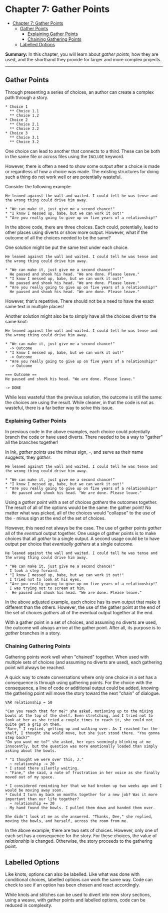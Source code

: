 # Chapter 7: Gather Points

- [Chapter 7: Gather Points](#chapter-7-gather-points)
  - [Gather Points](#gather-points)
    - [Explaining Gather Points](#explaining-gather-points)
    - [Chaining Gathering Points](#chaining-gathering-points)
  - [Labelled Options](#labelled-options)

**Summary:** In this chapter, you will learn about *gather points*, how they are used, and the shorthand they provide for larger and more complex projects.

---

## Gather Points

Through presenting a series of choices, an author can create a complex path through a story.

```ink
* Choice 1
  ** Choice 1.1
  ** Choice 1.2
* Choice 2
  ** Choice 2.1
  ** Choice 2.2
* Choice 3
  ** Choice 3.1
  ** Choice 3.2
```

One choice can lead to another that connects to a third. These can be both in the same file or across files using the `INCLUDE` keyword.

However, there is often a need to show some output after a choice is made or regardless of how a choice was made. The existing structures for doing such a thing do not work well or are potentially wasteful.

Consider the following example:

```ink
He leaned against the wall and waited. I could tell he was tense and the wrong thing could drive him away.

* "We can make it, just give me a second chance!"
* "I know I messed up, babe, but we can work it out!"
* "Are you really going to give up on five years of a relationship!"
```

In the above code, there are three choices. Each could, potentially, lead to other places using diverts or show more output. However, what if the outcome of all the choices needed to be the same?

One solution might be put the same text under each choice.

```ink
He leaned against the wall and waited. I could tell he was tense and the wrong thing could drive him away.

* "We can make it, just give me a second chance!"
  He paused and shook his head. "We are done. Please leave."
* "I know I messed up, babe, but we can work it out!"
  He paused and shook his head. "We are done. Please leave."
* "Are you really going to give up on five years of a relationship!"
  He paused and shook his head. "We are done. Please leave."
```

However, that's repetitive. There should not be a need to have the exact same text in multiple places!

Another solution might also be to simply have all the choices divert to the same knot:

```ink
He leaned against the wall and waited. I could tell he was tense and the wrong thing could drive him away.

* "We can make it, just give me a second chance!"
  -> Outcome
* "I know I messed up, babe, but we can work it out!"
  -> Outcome
* "Are you really going to give up on five years of a relationship!"
  -> Outcome

=== Outcome ==
He paused and shook his head. "We are done. Please leave."

-> DONE
 ```

While less wasteful than the previous solution, the outcome is still the same: the choices are using the result. While cleaner, in that the code is not as wasteful, there is a far better way to solve this issue.

### Explaining Gather Points

In previous code in the above examples, each choice could potentially branch the code or have used diverts. There needed to be a way to "gather" all the branches together!

In Ink, *gather points* use the minus sign, `-`, and serve as their name suggests, they *gather*.

```ink
He leaned against the wall and waited. I could tell he was tense and the wrong thing could drive him away.

* "We can make it, just give me a second chance!"
* "I know I messed up, babe, but we can work it out!"
* "Are you really going to give up on five years of a relationship!"
-  He paused and shook his head. "We are done. Please leave."
```

Using a *gather point* with a set of choices *gathers* the outcomes together. The result of all of the options would be the same: the gather point! No matter what was picked, all of the choices would "collapse" to the use of the `-` minus sign at the end of the set of choices.

However, this need not always be the case. The use of gather points *gather* all of the *eventual* output together. One usage of gather points is to make choices that all *gather* to a single output. A second usage could be to have output per choice that *eventually gathers* at a single outcome.

```ink
He leaned against the wall and waited. I could tell he was tense and the wrong thing could drive him away.

* "We can make it, just give me a second chance!"
  I took a step forward.
* "I know I messed up, babe, but we can work it out!"
  I tried not to look at his eyes.
* "Are you really going to give up on five years of a relationship!"
  I was trying not to scream at him.
-  He paused and shook his head. "We are done. Please leave."
```

In the above adjusted example, each choice has its own output that make it different than the others. However, the use of the gather point at the end of the set of choices *gathers* all of the eventual output together at the end.

With a gather point in a set of choices, and assuming no diverts are used, the outcome will always arrive at the gather point. After all, its purpose is to *gather* branches in a story.

### Chaining Gathering Points

Gathering points work well when "chained" together. When used with multiple sets of choices (and assuming no diverts are used), each gathering point will always be reached.

A quick way to create conversations where only one choice in a set has a consequence is through using gathering points. For the choice with the consequence, a line of code or additional output could be added, knowing the gathering point will move the story toward the next "chain" of dialogue.

```ink
VAR relationship = 50

"Can you reach that for me?" she asked, motioning up to the mixing bowls at the top of the shelf. Even stretching, and I tried not to look at her as she tried a couple times to reach it, she could not quite get a grip on them.
"Sure," I replied, getting up and walking over. As I reached for the shelf, I thought she would move, but she just stood there. "You gonna step back?"
"Do you want me to?" she asked, her eyes seemingly blinking at me innocently, but the question was more emotionally loaded than simply asking about the bowls.

* "I thought we were over this, J."
  ~ relationship -= 20
* I stood there silently waiting.
- "Fine," she said, a note of frustration in her voice as she finally moved out of my space.

* I considered reminding her that we had broken up two weeks ago and I would be moving away soon.
* Could I turn my back on months together for a new job? Was it more important than our life together?
  ~ relationship += 20
- My hand found the bowls. I pulled them down and handed them over.

She didn't look at me as she answered. "Thanks, Dee," she replied, moving the bowls, and herself, across the room from me.
```

In the above example, there are two sets of choices. However, only one of each set has a consequence for the story. For these choices, the value of *relationship* is changed. Otherwise, the story proceeds to the gathering point.

## Labelled Options

Like knots, options can also be labelled. Like what was done with conditional choices, labelled options can work the same way. Code can check to see if an option has been chosen and react accordingly.

While knots and stitches can be used to divert into new story sections, using a weave, with gather points and labelled options, code can be reduced in complexity.
